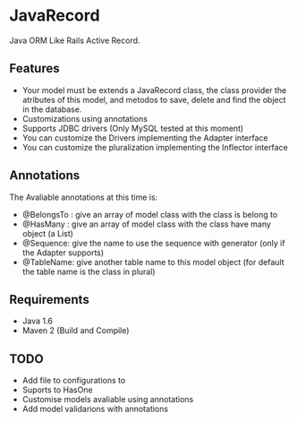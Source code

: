 # JavaRecord

Java ORM Like Rails Active Record.

## Features

* Your model must be extends a JavaRecord class, the class provider the atributes of this model, and metodos to save, delete and find the object in the database.
* Customizations using annotations
* Supports JDBC drivers (Only MySQL tested at this moment)
* You can customize the Drivers implementing the Adapter interface
* You can customize the pluralization implementing the Inflector interface

## Annotations

The Avaliable annotations at this time is:
* @BelongsTo : give an array of model class with the class is belong to
* @HasMany :  give an array of model class with the class have many object (a List)
* @Sequence: give the name to use the sequence with generator (only if the Adapter supports)
* @TableName: give another table name to this model object (for default the table name is the class in plural)

## Requirements

* Java 1.6
* Maven 2 (Build and Compile)

## TODO

* Add file to configurations to
* Suports to HasOne
* Customise models avaliable using annotations
* Add model validarions with annotations
